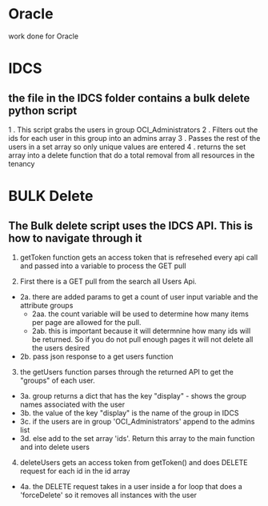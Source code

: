 # Oracle
work done for Oracle 

# IDCS 
the file in the IDCS folder contains a bulk delete python script
- 
1 . This script grabs the users in group OCI_Administrators
2 . Filters out the ids for each user in this group into an admins array
3 . Passes the rest of the users in a set array so only unique values are entered
4 . returns the set array into a delete function that do a total removal from all resources in the tenancy

# BULK Delete 
The Bulk delete script uses the IDCS API. This is how to navigate through it
- 
1. getToken function gets an access token that is refresehed every api call and passed into a variable to process the GET pull

2. First there is a GET pull from the search all Users Api. 
 - 2a. there are added params to get a count of user input variable and the attribute groups 
   - 2aa. the count variable will be used to determine how many items per page are allowed for the pull. 
   - 2ab. this is important because it will determnine how many ids will be returned. So if you do not pull enough pages it will not delete all the users desired
- 2b. pass json response to a get users function
3. the getUsers function parses through the returned API to get the "groups" of each user. 

 -  3a. group returns a dict that has the key "display" - shows the group names associated with the user 
 -  3b. the value of the key "display" is the name of the group in IDCS
 -  3c. if the users are in group 'OCI_Administrators' append to the admins list
 -  3d. else add to the set array 'ids'. Return this array to the main function and into delete users
 
4. deleteUsers gets an access token from getToken() and does DELETE request for each id in the id array
 -  4a. the DELETE request takes in a user inside a for loop that does a 'forceDelete' so it removes all instances with the user


